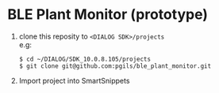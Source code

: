 # BLE Plant Monitor (prototype)
1. clone this reposity to `<DIALOG SDK>/projects`  
   e.g:
   ```
   $ cd ~/DIALOG/SDK_10.0.8.105/projects
   $ git clone git@github.com:pgils/ble_plant_monitor.git
   ```
2. Import project into SmartSnippets